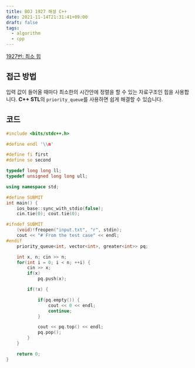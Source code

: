 ```yaml
---
title: BOJ 1927 해설 C++
date: 2021-11-14T21:31:41+09:00
draft: false
tags:
  - algorithm
  - cpp
---
```

<!--more-->
[1927번: 최소 힙](https://www.acmicpc.net/problem/1927)

## 접근 방법

입력 값이 들어올 때마다 최소한의 시간안에 정렬을 할 수 있는 자료구조인 힙을 사용합니다. **C++ STL**의 `priority_queue`를 사용하면 쉽게 해결할 수 있습니다.

## 코드

```cpp
#include <bits/stdc++.h>

#define endl '\\n'

#define fi first
#define se second

typedef long long ll;
typedef unsigned long long ull;

using namespace std;

#define SUBMIT
int main() {
    ios_base::sync_with_stdio(false);
    cin.tie(0); cout.tie(0);

#ifndef SUBMIT
    (void)!freopen("input.txt", "r", stdin);
    cout << "# From the test case" << endl;
#endif
    priority_queue<int, vector<int>, greater<int>> pq;

    int x, n; cin >> n;
    for(int i = 0; i < n; ++i) {
        cin >> x;
        if(x)
            pq.push(x);

        if(!x) {

            if(pq.empty()) {
                cout << 0 << endl;
                continue;
            }

            cout << pq.top() << endl;
            pq.pop();
        }
    }

    return 0;
}
```